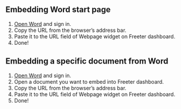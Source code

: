 ## Embedding Word start page

1. <a href="{{ curItem.homeUrl|e }}" target="_blank">Open Word</a> and sign in.
2. Copy the URL from the browser’s address bar.
3. Paste it to the URL field of Webpage widget on Freeter dashboard.
4. Done!

## Embedding a specific document from Word

1. <a href="{{ curItem.homeUrl|e }}" target="_blank">Open Word</a> and sign in.
2. Open a document you want to embed into Freeter dashboard.
3. Copy the URL from the browser’s address bar.
4. Paste it to the URL field of Webpage widget on Freeter dashboard.
5. Done!
